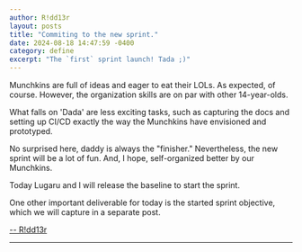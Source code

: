 ```yaml
---
author: R!dd13r
layout: posts
title: "Commiting to the new sprint."
date: 2024-08-18 14:47:59 -0400
category: define
excerpt: "The `first` sprint launch! Tada ;)"
---
```


Munchkins are full of ideas and eager to eat their LOLs.
As expected, of course.
However, the organization skills are on par with other 14-year-olds.

What falls on 'Dada' are less exciting tasks, such as capturing the docs and setting up CI/CD
exactly the way the Munchkins have envisioned and prototyped.

No surprised here, daddy is always the "finisher."
Nevertheless, the new sprint will be a lot of fun.
And, I hope, self-organized better by our Munchkins.

Today Lugaru and I will release the baseline to start the sprint.

One other important deliverable for today is the started sprint objective,
which we will capture in a separate post.

[-- R!dd13r](https://github.com/rdd13r "R!dd13r")

___
